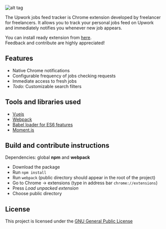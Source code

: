 ![alt tag](https://raw.githubusercontent.com/neeilya/upwork-jobs-feed-tracker/master/promotional.png)

The Upwork jobs feed tracker is Chrome extension developed by freelancer for freelancers. It allows you to track your personal jobs feed on Upwork and immediately notifies you whenever new job appears.

You can install ready extension from [here](https://chrome.google.com/webstore/detail/upwork-jobs-feed-tracker/gcjmekbfkkmaccloaoccfiohjnmgkddm).  
Feedback and contribute are highly appreciated!

## Features

- Native Chrome notifications
- Configurable frequency of jobs checking requests
- Immediate access to fresh jobs
- *Todo:* Customizable search filters

## Tools and libraries used

- [Vuejs](https://github.com/vuejs)
- [Webpack](https://github.com/webpack/webpack)
- [Babel loader for ES6 features](https://babeljs.io/)
- [Moment.js](http://momentjs.com/)

## Build and contribute instructions

Dependencies: global **npm** and **webpack**
- Download the package
- Run `npm install`
- Run `webpack` (public directory should appear in the root of the project)
- Go to Chrome -> extensions (type in address bar `chrome://extensions`)
- Press *Load unpacked extension*
- Choose public directory

## License

This project is licensed under the [GNU General Public License](https://www.gnu.org/licenses/gpl-3.0.en.html)